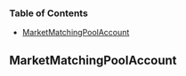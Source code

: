 <!-- Generated by documentation.js. Update this documentation by updating the source code. -->

### Table of Contents

*   [MarketMatchingPoolAccount][1]

## MarketMatchingPoolAccount

[1]: #marketmatchingpoolaccount
